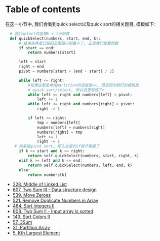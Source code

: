 # Table of contents

在这一小节中, 我们会看到quick select以及quick sort的相关题目, 模板如下:

```python
  # 我们select的是第k + 1小的数
  def quickSelect(numbers, start, end, k):
      # 结束条件是已经把范围缩小到最小了, 正是我们想要的数
      if start == end:
          return numbers[start]

      left = start
      right = end
      pivot = numbers[start + (end - start) / 2]

      while left <= right:
          #如果这里是单纯partition的话就是<=, 但是因为我们的模板是
          # quick sort/select, 所以这里写成了<
          while left <= right and numbers[left] < pivot:
              left += 1
          while left <= right and numbers[right] > pivot:
              right -= 1

          if left <= right:
              tmp = numbers[left]
              numbers[left] = numbers[right]
              numbers[right] = tmp
              left += 1
              right -= 1
    # 如果是quick sort, 那么这里的if就不需要了
      if k >= start and k <= right:
          return self.quickSelect(numbers, start, right, k)
      elif k >= left and k <= end:
          return self.quickSelect(numbers, left, end, k)
      else:
          return numbers[k]
```

* [228. Middle of Linked List](228.-middle-of-linked-list.md)
* [607. Two Sum III - Data structure design](607.-two-sum-iii-data-structure-design.md)
* [539. Move Zeroes](539.-move-zeroes.md)
* [521. Remove Duplicate Numbers in Array](521.-remove-duplicate-numbers-in-array.md)
* [464. Sort Integers II](464.-sort-integers-ii.md)
* [608. Two Sum II - Input array is sorted](608.-two-sum-ii-input-array-is-sorted.md)
* [143. Sort Colors II](143.-sort-colors-ii.md)
* [57. 3Sum](57.-3sum.md)
* [31. Partition Array](31.-partition-array.md)
* [5. Kth Largest Element](5.-kth-largest-element.md)

